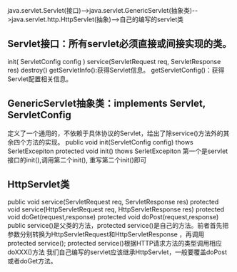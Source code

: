 java.servlet.Servlet(接口)-->java.servlet.GenericServlet(抽象类)-->java.servlet.http.HttpServlet(抽象)-->自己的编写的servlet类


## Servlet接口：所有servlet必须直接或间接实现的类。
init( ServletConfig config )
service(ServletRequest req, ServletResponse res)
destroy()
getServletInfo():获得Servlet信息。
getServletConfig()：获得Servlet配置相关信息。
## GenericServlet抽象类：implements Servlet, ServletConfig
定义了一个通用的，不依赖于具体协议的Servlet，给出了除service()方法外的其余四个方法的实现。
public void init(ServletConfig config) thows SerletExcepiton
protected  void init() thows SerletExcepiton
第一个是servlet接口的init(),调用第二个init(), 重写第二个init()即可

## HttpServlet类
public void service(ServletRequest req, ServletResponse res)
protected void service(HttpServletRequest req, HttpServletResponse res)
protected void doGet(request,response)
protected void doPost(request,response)
public service()是父类的方法，protected service()是自己的方法。前者首先把参数分别转换为HttpServletRequest和HttpServletResponse ，再调用protected service();
protected service()根据HTTP请求方法的类型调用相应doXXX()方法
我们自己编写的servlet应该继承HttpServlet，一般要覆盖doPost或者doGet方法。